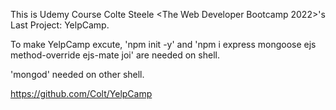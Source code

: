 This is Udemy Course Colte Steele <The Web Developer Bootcamp 2022>'s Last Project: YelpCamp.

To make YelpCamp excute, 'npm init -y' and 'npm i express mongoose ejs method-override ejs-mate joi' are needed on shell.

'mongod' needed on other shell.

https://github.com/Colt/YelpCamp
